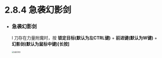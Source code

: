 # 2.8.4 急袭幻影剑

- ### 急袭幻影剑

  l 刀存在力量附魔时，按 **锁定目标(默认为左CTRL键)** + **前进键(默认为W键)** + **幻影剑(默认为鼠标中键)[长按]**
  
  <img src="急袭幻影剑.assets/急袭幻影剑.gif" alt="急袭幻影剑" style="zoom:33%;" />